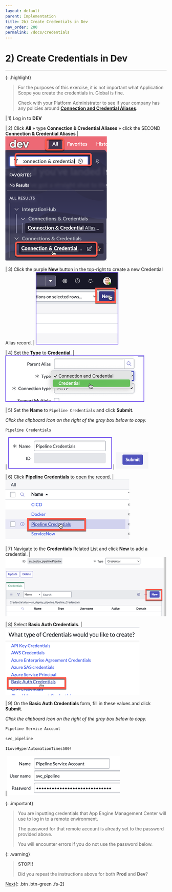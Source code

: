 ```yaml
---
layout: default
parent: Implementation
title: 2b) Create Credentials in Dev
nav_order: 200
permalink: /docs/credentials
---
```


# 2) Create Credentials in Dev

---

{: .highlight}
> For the purposes of this exercise, it is not important what Application Scope you create the credentials in. Global is fine.
>
> Check with your Platform Administrator to see if your company has any policies around **[Connection and Credential Aliases](https://docs.servicenow.com/csh?topicname=connection-alias.html&version=latest)**.

| 1) Log in to **DEV**

| 2) Click **All** » type **Connection & Credential Aliases** » click the SECOND **Connection & Credential Aliases**
| ![](../assets/images/2023-07-13-17-06-17.png)

| 3) Click the purple **New** button in the top-right to create a new Credential Alias record. 
| ![](../assets/images/2023-03-07-15-38-10.png)

| 4) Set the **Type** to **Credential**. 
| ![](../assets/images/2023-03-07-15-37-39.png) 

| 5) Set the **Name** to `Pipeline Credentials` and click **Submit**.

*Click the clipboard icon on the right of the gray box below to copy.*

```markdown
Pipeline Credentials
```

| ![](../assets/images/2023-03-08-14-14-44.png)
| ![](../assets/images/2023-07-13-17-00-48.png)

| 6) Click **Pipeline Credentials** to open the record. 
|![](../assets/images/2023-03-09-13-48-09.png) 

| 7) Navigate to the **Credentials** Related List and click **New** to add a credential. 
|![](../assets/images/2023-03-09-13-49-03.png)

| 8) Select **Basic Auth Credentials**.
|![](../assets/images/2023-03-09-13-50-33.png)

| 9) On the **Basic Auth Credentials** form, fill in these values and click **Submit**. 

*Click the clipboard icon on the right of the gray box below to copy.*

```markdown
Pipeline Service Account
```
```markdown
svc_pipeline
```
```markdown
ILoveHyperAutomationTimes500!
```

|![](../assets/images/2023-06-27-22-50-59.png)

{: .important}
> You are inputting credentials that App Engine Management Center will use to log in to a remote environment. 
>
> The password for that remote account is already set to the password provided above. 
>
> You will encounter errors if you do not use the password below. 

{: .warning}
> **STOP!!**
>
> Did you repeat the instructions above for both **Prod** and **Dev**?

[Next](/lab-aemc-utah/docs/configure-prod-environments){: .btn .btn-green .fs-2}